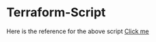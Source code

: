 # Terraform-Script
Here is the reference for the above script [Click me](https://github.com/ASHISH15012005/CICD-Forge-DevSecOps.git)
